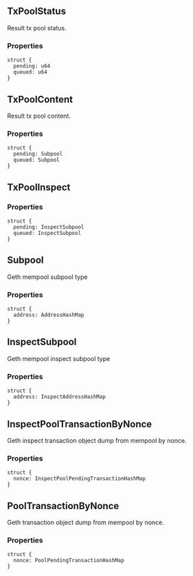 ## TxPoolStatus

Result tx pool status.

### Properties

```zig
struct {
  pending: u64
  queued: u64
}
```

## TxPoolContent

Result tx pool content.

### Properties

```zig
struct {
  pending: Subpool
  queued: Subpool
}
```

## TxPoolInspect

### Properties

```zig
struct {
  pending: InspectSubpool
  queued: InspectSubpool
}
```

## Subpool

Geth mempool subpool type

### Properties

```zig
struct {
  address: AddressHashMap
}
```

## InspectSubpool

Geth mempool inspect subpool type

### Properties

```zig
struct {
  address: InspectAddressHashMap
}
```

## InspectPoolTransactionByNonce

Geth inspect transaction object dump from mempool by nonce.

### Properties

```zig
struct {
  nonce: InspectPoolPendingTransactionHashMap
}
```

## PoolTransactionByNonce

Geth transaction object dump from mempool by nonce.

### Properties

```zig
struct {
  nonce: PoolPendingTransactionHashMap
}
```

